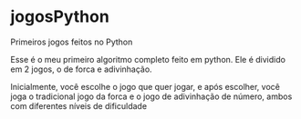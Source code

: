 # jogosPython
Primeiros jogos feitos no Python

Esse é o meu primeiro algoritmo completo feito em python. Ele é dividido em 2 jogos, o de forca e adivinhação. 

Inicialmente, você escolhe o jogo que quer jogar, e após escolher, você joga o tradicional jogo da forca e o jogo de adivinhação de número, ambos com diferentes níveis de dificuldade
